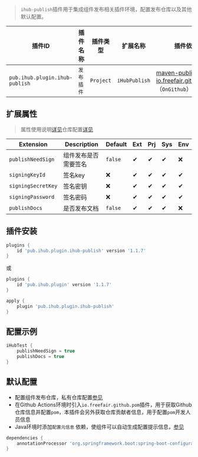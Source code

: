 > `ihub-publish`插件用于集成组件发布相关插件环境，配置发布仓库以及其他默认配置。

| 插件ID | 插件名称 | 插件类型 | 扩展名称 | 插件依赖 |
|-------|---------|--------|---------|--------|
| `pub.ihub.plugin.ihub-publish` | `发布插件` | `Project` | `iHubPublish` | [maven-publish](https://docs.gradle.org/current/userguide/publishing_maven.html)、[io.freefair.github.pom](https://plugins.gradle.org/plugin/io.freefair.github.pom)（`OnGithub`） |

## 扩展属性

> 属性使用说明[详见](/explanation?id=属性配置说明)仓库配置[详见](/iHub?id=扩展属性)

| Extension | Description | Default | Ext | Prj | Sys | Env |
| --------- | ----------- | ------- | --- | ------- | ------ | --- |
| `publishNeedSign` | 组件发布是否需要签名 | `false` | ✔ | ✔ | ✔ | ❌ |
| `signingKeyId` | 签名key | ❌ | ✔ | ✔ | ✔ | ✔ |
| `signingSecretKey` | 签名密钥 | ❌ | ✔ | ✔ | ✔ | ✔ |
| `signingPassword` | 签名密码 | ❌ | ✔ | ✔ | ✔ | ✔ |
| `publishDocs` | 是否发布文档 | `false` | ✔ | ✔ | ✔ | ❌ |

## 插件安装

```groovy
plugins {
    id 'pub.ihub.plugin.ihub-publish' version '1.1.7'
}
```

或

```groovy
plugins {
    id 'pub.ihub.plugin' version '1.1.7'
}

apply {
    plugin 'pub.ihub.plugin.ihub-publish'
}
```

## 配置示例

```groovy
iHubTest {
    publishNeedSign = true
    publishDocs = true
}
```

## 默认配置

- 配置组件发布仓库，私有仓库配置[参见](iHub?id=扩展属性)
- 在Github Actions环境时引入`io.freefair.github.pom`插件，用于获取Github仓库信息并配置`pom`，本插件会另外获取仓库贡献者信息，用于配置`pom`开发人员信息
- Java环境时添加`配置元信息`
  依赖，使组件可以自动生成配置提示信息，[参见](https://docs.spring.io/spring-boot/docs/2.5.5/reference/html/configuration-metadata.html#configuration-metadata)

```groovy
dependencies {
    annotationProcessor 'org.springframework.boot:spring-boot-configuration-processor'
}
```